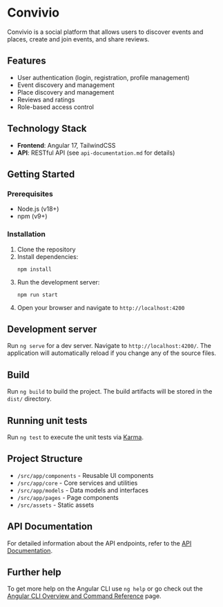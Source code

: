 # Convivio

Convivio is a social platform that allows users to discover events and places, create and join events, and share reviews.

## Features

- User authentication (login, registration, profile management)
- Event discovery and management
- Place discovery and management
- Reviews and ratings
- Role-based access control

## Technology Stack

- **Frontend**: Angular 17, TailwindCSS
- **API**: RESTful API (see `api-documentation.md` for details)

## Getting Started

### Prerequisites

- Node.js (v18+)
- npm (v9+)

### Installation

1. Clone the repository
2. Install dependencies:
   ```
   npm install
   ```
3. Run the development server:
   ```
   npm run start
   ```
4. Open your browser and navigate to `http://localhost:4200`

## Development server

Run `ng serve` for a dev server. Navigate to `http://localhost:4200/`. The application will automatically reload if you change any of the source files.

## Build

Run `ng build` to build the project. The build artifacts will be stored in the `dist/` directory.

## Running unit tests

Run `ng test` to execute the unit tests via [Karma](https://karma-runner.github.io).

## Project Structure

- `/src/app/components` - Reusable UI components
- `/src/app/core` - Core services and utilities
- `/src/app/models` - Data models and interfaces
- `/src/app/pages` - Page components
- `/src/assets` - Static assets

## API Documentation

For detailed information about the API endpoints, refer to the [API Documentation](api-documentation.md).

## Further help

To get more help on the Angular CLI use `ng help` or go check out the [Angular CLI Overview and Command Reference](https://angular.io/cli) page.

